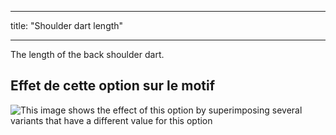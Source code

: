 - - -
title: "Shoulder dart length"
- - -

The length of the back shoulder dart.

## Effet de cette option sur le motif

![This image shows the effect of this option by superimposing several variants that have a different value for this option](breanna_shoulderdartlength_sample.svg "Effect of this option on the pattern")

